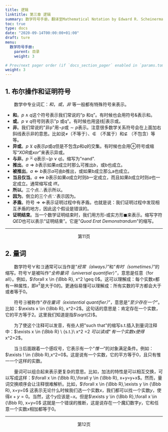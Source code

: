 ```yaml
---
title: 逻辑
linktitle: 第三章 逻辑
summary: 数学符号手册，翻译至Mathematical Notation by Edward R. Scheinerman。如何表示逻辑关系。
toc: true
type: docs
date: "2020-09-14T00:00:00+01:00"
draft: ture
menu:
  数学符号手册:
    parent: 目录
    weight: 3

# Prev/next pager order (if `docs_section_pager` enabled in `params.toml`)
weight: 3
---
```




## 1. 布尔操作和证明符号

　　数学中专业词汇：_和_，_或_，_非_ 等一般都有特殊符号来表示。

- **和**。$p \wedge q$这个符号表示我们常说的“p 和q”。有时候也会用符号&表示和。
- **或**。$p \vee q$符号则表示"p 或q"。有时候也用竖线$|$表示或。
- **非**。我们常说的"非p"用$\lnot p$或$\sim p$表示。注意很多数学关系符号会在上面加右斜线表示非的意思。比如说$\not =$（不等于）、$\not \in$ （不属于）和$\not \subseteq$ （不包含）等等。
- **异或**。$p\veebar q$表示$p$或$q$但是不包含$p$和$q$的交集。有时候也会用$\oplus$符号或缩写“$XOR$或$xor$”来表示异或。
- **与非**。$p \barwedge q$表示$\lnot (p \vee q)$。缩写为"nand".
- **推出**。$a \Rightarrow b$表示如果$a$成立时那么可推出$b$，或b也成立。
- **被推出**。$a \Leftarrow b$表示$a$可由$b$推出，或如果b成立那么a也成立。
- **当且仅当**。$a\iff b$表示如果$a$成立时则$b$一定成立，而且如果$b$成立时则$a$也一定成立。通常缩写成 iff。
- **所以**。三个点$\therefore$表示所以。
- **因为**。倒立的三个点$\because$表示因为。
- **矛盾**。符号$\Rightarrow \Leftarrow$表示证明过程中有矛盾。也就是说：我们证明过程中发现相互矛盾的地方，因此这个假设是错误的。
- **证明结束**。当一个数学证明结束时，我们用方形$\square$或实方形$\blacksquare$来表示。缩写字符$QED$也可以表示“证明结束”。它是"_Quod Erat Demonstrandum_"的缩写。

---

<center> 第11页 </center>



## 2. 量词

　　数学符号$\forall$和$\exists$通常可以当作是“_经常（always）_”和“_有时（sometimes）_”的缩写。符号$\forall$是被叫作“_全称量词（universal quantifier_）”，意思是任意（for all）。例如，$\forall x \in {\Bbb R}, x^2 \geq 0$。这可以理解成：每个实数$x$都有一种属性，即$x^2$是大于0的。更通俗易懂可以理解成：所有实数的平方都会大于或者等于0。

　　符号$\exists$被称作“_存在量词（existential quantifier）_”，意思是“_至少存在一个_”。比如：$\exists x \in {\Bbb R}, x^2=2$。这句话的意思是：肯定存在一个实数，它的平方等于2。这里我们知道是指$\sqrt{2}$。

　　为了使这个注释可以发音，有些人把"such that"的缩写s.t.插入到量词注释中：$\exists x \in {\Bbb R} \ {s.t.}\ x^2 =2 $可以读成“有一个实数$x$使得$x^2=2$。

　　当$\exists$后面跟着一个感叹号，它表示有一个“_惟一_”的对象满足条件。例如：$\exists ! \in {\Bbb R},x^2=0$。这是说有一个实数，它的平方等于0，且只有惟一一个这样的实数。

　　量词可以组合起来表示更复杂的意思。比如，加法的特性是可以相互交换，可以写成这样：$\forall x \in {\Bbb R},\forall y \in {\Bbb R}, x+y=y+x$。然而，量词交换顺序会让注释很难解析。比如，$\forall x \in {\Bbb R},\exists y \in {\Bbb R}, x+y=0$ 这表示无论什么时候我们选一个实数$x$，我们都可以找一个实数$y$，使得$x+y=0$。当然，这个$y$应该是$-x$。但是$\exists y \in {\Bbb R},\forall x \in {\Bbb R}, x+y=0$ 这就是一个错误的推断，这是说存在一个魔幻数字$y$，它和任意一个实数$x$相加都等于0。

---

<center> 第12页 </center>

